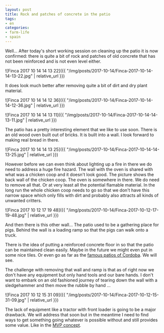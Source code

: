 ```yaml
---
layout: post
title: Rock and patches of concrete in the patio
tags:
- en
categories:
- farm-life
- spain
---
```

Well... After today's short working session on cleaning up the patio it is now confirmed: there is quite a bit of rock and patches of old concrete that has not been reinforced and is not even level either.

![Finca 2017 10 14 14 13 22]({{ "/img/posts/2017-10-14/Finca-2017-10-14-14-13-22.jpg" | relative_url }})

It does look much better after removing quite a bit of dirt and dry plant material.

![Finca 2017 10 14 14 12 36]({{ "/img/posts/2017-10-14/Finca-2017-10-14-14-12-36.jpg" | relative_url }})

![Finca 2017 10 14 14 13 11]({{ "/img/posts/2017-10-14/Finca-2017-10-14-14-13-11.jpg" | relative_url }})

The patio has a pretty interesting element that we like to use soon. There is an old wood oven built out of bricks. It is built into a wall. I look forward to making real bread in there.

![Finca 2017 10 14 14 13 25]({{ "/img/posts/2017-10-14/Finca-2017-10-14-14-13-25.jpg" | relative_url }})

However before we can even think about lighting up a fire in there we do need to address a huge fire hazard. The wall with the oven is shared with what was a chicken coop and it doesn't look good. The picture shows the back wall of the chicken coop. The oven is somewhere in there. We do need to remove all that. Or at very least all the potential flamable material. In the long run the whole chicken coop needs to go so that we don't have this narrow space which only fills with dirt and probably also attracts all kinds of unwanted critters.

![Finca 2017 10 12 17 19 48]({{ "/img/posts/2017-10-14/Finca-2017-10-12-17-19-48.jpg" | relative_url }})

And then there is this other wall... The patio used to be a gathering place for pigs. Behind the wall is a loading ramp so that the pigs can walk onto a truck.

There is the idea of putting a reinforced concrete floor in so that the patio can be maintained clean easily. Maybe in the future we might even put in some nice tiles. Or even go as far as the [famous patios of Cordoba](http://www.andalucia.com/cities/cordoba/patios.htm). We will see.

The challenge with removing that wall and ramp is that as of right now we don't have any equipment but only hand tools and our bare hands. I don't want to embark on an old fashioned journey of tearing down the wall with a sledgehammer and then move the rubble by hand ...

![Finca 2017 10 12 15 31 09]({{ "/img/posts/2017-10-14/Finca-2017-10-12-15-31-09.jpg" | relative_url }})

The lack of equipment like a tractor with front loader is going to be a major drawback. We will address that soon but in the meantime I need to find ways to get something going whatever is possible without and still provides some value. Like in the [MVP concept](https://en.wikipedia.org/wiki/Minimum_viable_product).